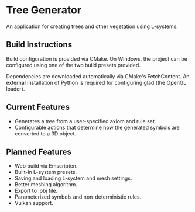 # Tree Generator

An application for creating trees and other vegetation using L-systems.

## Build Instructions
Build configuration is provided via CMake. On Windows, the project can be configured using one of the two build presets provided.

Dependencies are downloaded automatically via CMake's FetchContent. An external installation of Python is required for configuring glad (the OpenGL loader).

## Current Features

* Generates a tree from a user-specified axiom and rule set.
* Configurable actions that determine how the generated symbols are converted to a 3D object.

## Planned Features

* Web build via Emscripten.
* Built-in L-system presets.
* Saving and loading L-system and mesh settings.
* Better meshing algorithm.
* Export to .obj file.
* Parameterized symbols and non-deterministic rules.
* Vulkan support.